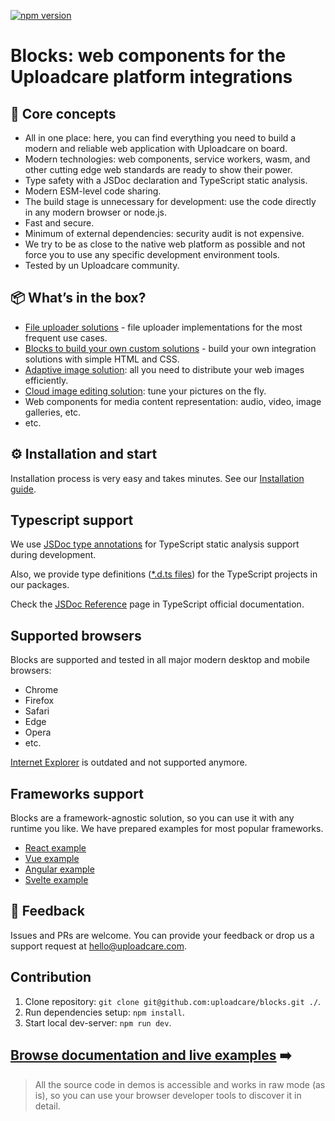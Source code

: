 [![npm version](https://badge.fury.io/js/@uploadcare%2Fblocks.svg)](https://www.npmjs.com/package/@uploadcare/blocks)

# Blocks: web components for the Uploadcare platform integrations

## 💎 Core concepts

- All in one place: here, you can find everything you need to build a modern and reliable web application with Uploadcare on board.
- Modern technologies: web components, service workers, wasm, and other cutting edge web standards are ready to show their power.
- Type safety with a JSDoc declaration and TypeScript static analysis.
- Modern ESM-level code sharing.
- The build stage is unnecessary for development: use the code directly in any modern browser or node.js.
- Fast and secure.
- Minimum of external dependencies: security audit is not expensive.
- We try to be as close to the native web platform as possible and not force you to use any specific development environment tools.
- Tested by un Uploadcare community.

## 📦 What’s in the box?

- [File uploader solutions](/solutions/file-uploader/) - file uploader implementations for the most frequent use cases.
- [Blocks to build your own custom solutions](/blocks/) - build your own integration solutions with simple HTML and CSS.
- [Adaptive image solution](/solutions/adaptive-image/): all you need to distribute your web images efficiently.
- [Cloud image editing solution](/solutions/cloud-image-editor/): tune your pictures on the fly.
- Web components for media content representation: audio, video, image galleries, etc.
- etc.

## ⚙️ Installation and start

Installation process is very easy and takes minutes.
See our [Installation guide](/get-started/installation/).

## Typescript support

We use <a href="https://www.typescriptlang.org/docs/handbook/intro-to-js-ts.html" target="_blank">JSDoc type annotations</a> for TypeScript static analysis support during development.

Also, we provide type definitions (<a target="_blank" href="https://www.typescriptlang.org/docs/handbook/declaration-files/dts-from-js.html">\*.d.ts files</a>) for the TypeScript projects in our packages.

Check the <a target="_blank" href="https://www.typescriptlang.org/docs/handbook/jsdoc-supported-types.html">JSDoc Reference</a> page in TypeScript official documentation.

## Supported browsers

Blocks are supported and tested in all major modern desktop and mobile browsers:

- Chrome
- Firefox
- Safari
- Edge
- Opera
- etc.

<a target="_blank" href="https://uploadcare.com/blog/uploadcare-stops-internet-explorer-support/">Internet Explorer</a> is outdated and not supported anymore.

## Frameworks support

Blocks are a framework-agnostic solution, so you can use it with any runtime you like. We have prepared examples for most popular frameworks.
<br/>

- <a href="https://github.com/uploadcare/uc-blocks-examples/tree/main/examples/react-uploader" target="_blank">React example</a>
- <a href="https://github.com/uploadcare/uc-blocks-examples/tree/main/examples/vue-uploader" target="_blank">Vue example</a>
- <a href="https://github.com/uploadcare/uc-blocks-examples/tree/main/examples/angular-uploader" target="_blank">Angular example</a>
- <a href="https://github.com/uploadcare/uc-blocks-examples/tree/main/examples/svelte-uploader" target="_blank">Svelte example</a>

## 🚀 Feedback

Issues and PRs are welcome. You can provide your feedback or drop us a support request at hello@uploadcare.com.

## Contribution

1. Clone repository: `git clone git@github.com:uploadcare/blocks.git ./`.
2. Run dependencies setup: `npm install`.
3. Start local dev-server: `npm run dev`.

## [Browse documentation and live examples](/get-started/installation/) ➡️

> All the source code in demos is accessible and works in raw mode (as is), so you can use your browser developer tools to discover it in detail.
